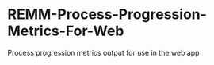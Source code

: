 # REMM-Process-Progression-Metrics-For-Web
Process progression metrics output for use in the web app
